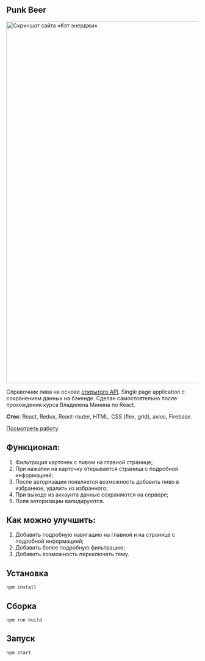 ## Punk Beer

<img width="950" alt="Скриншот сайта «Кэт энерджи»" src="cat-energy.png">

Справочник пива на основе [открытого API](https://punkapi.com/). Single page application с сохранением данных на бэкенде. Сделан самостоятельно после прохождения курса Владилена Минина по React.

**Стек**: React, Redux, React-router, HTML, CSS (flex, grid), axios, Firebase.

[Посмотреть работу]()

## Функционал:
1. Фильтрация карточек с пивом на главной странице;
2. При нажатии на карточку открывается страница с подробной информацией;
3. После авторизации появляется возможность добавить пиво в избранное, удалить из избранного;
4. При выходе из аккаунта данные сохраняются на сервере;
5. Поля авторизации валидируются.

## Как можно улучшить:
1. Добавить подробную навигацию на главной и на странице с подробной информацией;
2. Добавить более подробную фильтрацию;
3. Добавить возможность переключать тему.

## Установка
```
npm install
```

## Сборка
```
npm run build
```

## Запуск
```
npm start
```